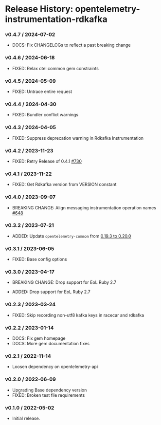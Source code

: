 # Release History: opentelemetry-instrumentation-rdkafka

### v0.4.7 / 2024-07-02

* DOCS: Fix CHANGELOGs to reflect a past breaking change

### v0.4.6 / 2024-06-18

* FIXED: Relax otel common gem constraints

### v0.4.5 / 2024-05-09

* FIXED: Untrace entire request

### v0.4.4 / 2024-04-30

* FIXED: Bundler conflict warnings

### v0.4.3 / 2024-04-05

* FIXED: Suppress deprecation warning in Rdkafka Instrumentation

### v0.4.2 / 2023-11-23

* FIXED: Retry Release of 0.4.1 [#730](https://github.com/open-telemetry/opentelemetry-ruby-contrib/issues/730)

### v0.4.1 / 2023-11-22

* FIXED: Get Rdkafka version from VERSION constant

### v0.4.0 / 2023-09-07

* BREAKING CHANGE: Align messaging instrumentation operation names [#648](https://github.com/open-telemetry/opentelemetry-ruby-contrib/pull/648)

### v0.3.2 / 2023-07-21

* ADDED: Update `opentelemetry-common` from [0.19.3 to 0.20.0](https://github.com/open-telemetry/opentelemetry-ruby-contrib/pull/537)

### v0.3.1 / 2023-06-05

* FIXED: Base config options 

### v0.3.0 / 2023-04-17

* BREAKING CHANGE: Drop support for EoL Ruby 2.7 

* ADDED: Drop support for EoL Ruby 2.7 

### v0.2.3 / 2023-03-24

* FIXED: Skip recording non-utf8 kafka keys in racecar and rdkafka

### v0.2.2 / 2023-01-14

* DOCS: Fix gem homepage 
* DOCS: More gem documentation fixes 

### v0.2.1 / 2022-11-14

* Loosen dependency on opentelemetry-api

### v0.2.0 / 2022-06-09

* Upgrading Base dependency version
* FIXED: Broken test file requirements

### v0.1.0 / 2022-05-02

* Initial release.
